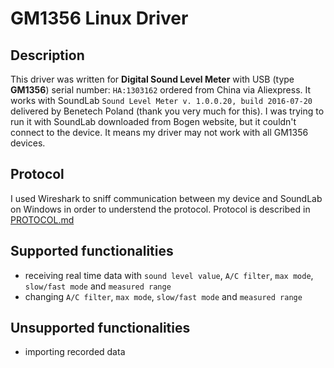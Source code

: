 # GM1356 Linux Driver

## Description
This driver was written for **Digital Sound Level Meter** with USB (type **GM1356**) serial number: `HA:1303162` ordered from China via Aliexpress. It works with SoundLab `Sound Level Meter v. 1.0.0.20, build 2016-07-20` delivered by Benetech Poland (thank you very much for this). I was trying to run it with SoundLab downloaded from Bogen website, but it couldn't connect to the device. It means my driver may not work with all GM1356 devices.

## Protocol
I used Wireshark to sniff communication between my device and SoundLab on Windows in order to understend the protocol. Protocol is described in [PROTOCOL.md](PROTOCOL.md)

## Supported functionalities
* receiving real time data with `sound level value`, `A/C filter`, `max mode`, `slow/fast mode` and `measured range`
* changing `A/C filter`, `max mode`, `slow/fast mode` and `measured range`

## Unsupported functionalities
* importing recorded data

